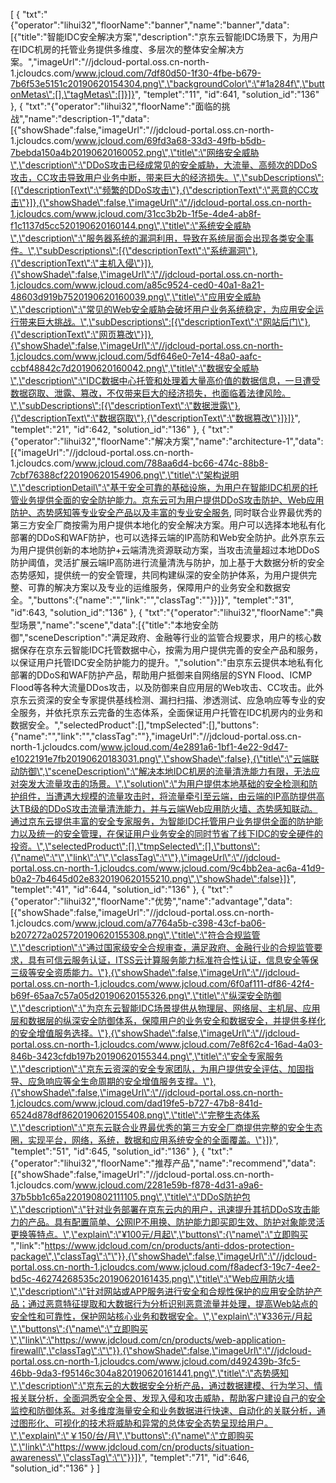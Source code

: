[
	{
		"txt":"{\"operator\":\"lihui32\",\"floorName\":\"banner\",\"name\":\"banner\",\"data\":[{\"title\":\"智能IDC安全解决方案\",\"description\":\"京东云智能IDC场景下，为用户在IDC机房的托管业务提供多维度、多层次的整体安全解决方案。\",\"imageUrl\":\"//jdcloud-portal.oss.cn-north-1.jcloudcs.com/www.jcloud.com/7df80d50-1f30-4fbe-b679-7b6f53e5151c20190620154304.png\",\"backgroundColor\":\"#1a284f\",\"buttonMetas\":[],\"tagMetas\":[]}]}",
		"templet":"11",
		"id":641,
		"solution_id":"136"
	},
	{
		"txt":"{\"operator\":\"lihui32\",\"floorName\":\"面临的挑战\",\"name\":\"description-1\",\"data\":[{\"showShade\":false,\"imageUrl\":\"//jdcloud-portal.oss.cn-north-1.jcloudcs.com/www.jcloud.com/69fd3a68-33d3-49fb-b5db-7bebda150a4b20190620160052.png\",\"title\":\"网络安全威胁\",\"description\":\"DDoS攻击已经成常见的安全威胁，大流量、高频次的DDoS攻击，CC攻击导致用户业务中断，带来巨大的经济损失。\",\"subDescriptions\":[{\"descriptionText\":\"频繁的DDoS攻击\"},{\"descriptionText\":\"恶意的CC攻击\"}]},{\"showShade\":false,\"imageUrl\":\"//jdcloud-portal.oss.cn-north-1.jcloudcs.com/www.jcloud.com/31cc3b2b-1f5e-4de4-ab8f-f1c1137d5cc520190620160144.png\",\"title\":\"系统安全威胁\",\"description\":\"服务器系统的漏洞利用，导致在系统层面会出现各类安全事件。\",\"subDescriptions\":[{\"descriptionText\":\"系统漏洞\"},{\"descriptionText\":\"主机入侵\"}]},{\"showShade\":false,\"imageUrl\":\"//jdcloud-portal.oss.cn-north-1.jcloudcs.com/www.jcloud.com/a85c9524-ced0-40a1-8a21-48603d919b7520190620160039.png\",\"title\":\"应用安全威胁\",\"description\":\"常见的Web安全威胁会破坏用户业务系统稳定，为应用安全运行带来巨大挑战。\",\"subDescriptions\":[{\"descriptionText\":\"网站后门\"},{\"descriptionText\":\"网页篡改\"}]},{\"showShade\":false,\"imageUrl\":\"//jdcloud-portal.oss.cn-north-1.jcloudcs.com/www.jcloud.com/5df646e0-7e14-48a0-aafc-ccbf48842c7d20190620160042.png\",\"title\":\"数据安全威胁\",\"description\":\"IDC数据中心托管和处理着大量高价值的数据信息，一旦遭受数据窃取、泄露、篡改，不仅带来巨大的经济损失，也面临着法律风险。\",\"subDescriptions\":[{\"descriptionText\":\"数据泄露\"},{\"descriptionText\":\"数据窃取\"},{\"descriptionText\":\"数据篡改\"}]}]}",
		"templet":"21",
		"id":642,
		"solution_id":"136"
	},
	{
		"txt":"{\"operator\":\"lihui32\",\"floorName\":\"解决方案\",\"name\":\"architecture-1\",\"data\":[{\"imageUrl\":\"//jdcloud-portal.oss.cn-north-1.jcloudcs.com/www.jcloud.com/788aa6d4-bc66-474c-88b8-7cbf76388cf220190620154906.png\",\"title\":\"架构说明\",\"descriptionDetail\":\"基于安全可靠的基础设施，为用户在智能IDC机房的托管业务提供全面的安全防护能力。京东云可为用户提供DDoS攻击防护、Web应用防护、态势感知等专业安全产品以及丰富的专业安全服务, 同时联合业界最优秀的第三方安全厂商按需为用户提供本地化的安全解决方案。用户可以选择本地私有化部署的DDoS和WAF防护，也可以选择云端的IP高防和Web安全防护。此外京东云为用户提供创新的本地防护+云端清洗资源联动方案，当攻击流量超过本地DDoS防护阈值，灵活扩展云端IP高防进行流量清洗与防护，加上基于大数据分析的安全态势感知，提供统一的安全管理，共同构建纵深的安全防护体系，为用户提供完整、可靠的解决方案以及专业的运维服务，保障用户的业务安全和数据安全。\",\"buttons\":{\"name\":\"\",\"link\":\"\",\"classTag\":\"\"}}]}",
		"templet":"31",
		"id":643,
		"solution_id":"136"
	},
	{
		"txt":"{\"operator\":\"lihui32\",\"floorName\":\"典型场景\",\"name\":\"scene\",\"data\":[{\"title\":\"本地安全防御\",\"sceneDescription\":\"满足政府、金融等行业的监管合规要求，用户的核心数据保存在京东云智能IDC托管数据中心，按需为用户提供完善的安全产品和服务，以保证用户托管IDC安全防护能力的提升。\",\"solution\":\"由京东云提供本地私有化部署的DDoS和WAF防护产品，帮助用户抵御来自网络层的SYN Flood、ICMP Flood等各种大流量DDos攻击，以及防御来自应用层的Web攻击、CC攻击。此外京东云资深的安全专家提供基线检测、漏扫扫描、渗透测试、应急响应等专业的安全服务，并依托京东云完备的生态体系，全面保证用户托管在IDC机房内的业务和数据安全。\",\"selectedProduct\":[],\"tmpSelected\":[],\"buttons\":{\"name\":\"\",\"link\":\"\",\"classTag\":\"\"},\"imageUrl\":\"//jdcloud-portal.oss.cn-north-1.jcloudcs.com/www.jcloud.com/4e2891a6-1bf1-4e22-9d47-e1022191e7fb20190620183031.png\",\"showShade\":false},{\"title\":\"云端联动防御\",\"sceneDescription\":\"解决本地IDC机房的流量清洗能力有限，无法应对突发大流量攻击的场景。\",\"solution\":\"为用户提供本地基础的安全检测和防护组件，当遭遇大规模的流量攻击时，将流量牵引至云端，由云端的IP高防提供高达TB级的DDoS攻击流量清洗能力，并与云端Web应用防火墙、态势感知联动。通过京东云提供丰富的安全专家服务，为智能IDC托管用户业务提供全面的防护能力以及统一的安全管理，在保证用户业务安全的同时节省了线下IDC的安全硬件的投资。\",\"selectedProduct\":[],\"tmpSelected\":[],\"buttons\":{\"name\":\"\",\"link\":\"\",\"classTag\":\"\"},\"imageUrl\":\"//jdcloud-portal.oss.cn-north-1.jcloudcs.com/www.jcloud.com/9c4bb2ea-ac6a-41d9-b0a2-7b4645d02e8320190620155210.png\",\"showShade\":false}]}",
		"templet":"41",
		"id":644,
		"solution_id":"136"
	},
	{
		"txt":"{\"operator\":\"lihui32\",\"floorName\":\"优势\",\"name\":\"advantage\",\"data\":[{\"showShade\":false,\"imageUrl\":\"//jdcloud-portal.oss.cn-north-1.jcloudcs.com/www.jcloud.com/a7764a5b-c398-43cf-ba06-b207272a025720190620155308.png\",\"title\":\"符合合规监管\",\"description\":\"通过国家级安全合规审查，满足政府、金融行业的合规监管要求，具有可信云服务认证，ITSS云计算服务能力标准符合性认证，信息安全等保三级等安全资质能力。\"},{\"showShade\":false,\"imageUrl\":\"//jdcloud-portal.oss.cn-north-1.jcloudcs.com/www.jcloud.com/6f0af111-df86-42f4-b69f-65aa7c57a05d20190620155326.png\",\"title\":\"纵深安全防御\",\"description\":\"为京东云智能IDC场景提供从物理层、网络层、主机层、应用层和数据层的纵深安全防御体系，保障用户的业务安全和数据安全，并提供多样化的安全增值服务选择。\"},{\"showShade\":false,\"imageUrl\":\"//jdcloud-portal.oss.cn-north-1.jcloudcs.com/www.jcloud.com/7e8f62c4-16ad-4a03-846b-3423cfdb197b20190620155344.png\",\"title\":\"安全专家服务\",\"description\":\"京东云资深的安全专家团队，为用户提供安全评估、加固指导、应急响应等全生命周期的安全增值服务支撑。\"},{\"showShade\":false,\"imageUrl\":\"//jdcloud-portal.oss.cn-north-1.jcloudcs.com/www.jcloud.com/dad19fe5-b727-47b8-841d-6524d878df8620190620155408.png\",\"title\":\"完整生态体系\",\"description\":\"京东云联合业界最优秀的第三方安全厂商提供完整的安全生态圈，实现平台，网络，系统，数据和应用系统安全的全面覆盖。\"}]}",
		"templet":"51",
		"id":645,
		"solution_id":"136"
	},
	{
		"txt":"{\"operator\":\"lihui32\",\"floorName\":\"推荐产品\",\"name\":\"recommend\",\"data\":[{\"showShade\":false,\"imageUrl\":\"//jdcloud-portal.oss.cn-north-1.jcloudcs.com/www.jcloud.com/2281e59b-f878-4d31-a9a6-37b5bb1c65a220190802111105.png\",\"title\":\"DDoS防护包\",\"description\":\"针对业务部署在京东云内的用户，迅速提升其抗DDoS攻击能力的产品。具有配置简单、公网IP不用换、防护能力即买即生效、防护对象能灵活更换等特点。\",\"explain\":\"¥100元/月起\",\"buttons\":{\"name\":\"立即购买 \",\"link\":\"https://www.jdcloud.com/cn/products/anti-ddos-protection-package\",\"classTag\":\"\"}},{\"showShade\":false,\"imageUrl\":\"//jdcloud-portal.oss.cn-north-1.jcloudcs.com/www.jcloud.com/f8adecf3-19c7-4ee2-bd5c-46274268535c20190620161435.png\",\"title\":\"Web应用防火墙\",\"description\":\"针对网站或APP服务进行安全和合规性保护的应用安全防护产品；通过恶意特征提取和大数据行为分析识别恶意流量并处理，提高Web站点的安全性和可靠性，保护网站核心业务和数据安全。\",\"explain\":\"¥336元/月起\",\"buttons\":{\"name\":\"立即购买\",\"link\":\"https://www.jdcloud.com/cn/products/web-application-firewall\",\"classTag\":\"\"}},{\"showShade\":false,\"imageUrl\":\"//jdcloud-portal.oss.cn-north-1.jcloudcs.com/www.jcloud.com/d492439b-3fc5-46bb-9da3-f95146c304a820190620161441.png\",\"title\":\"态势感知\",\"description\":\"京东云的大数据安全分析产品，通过数据建模、行为学习、情报关联分析，全面洞悉安全全景、发现入侵和攻击威胁，帮助客户建设自己的安全监控和防御体系。对多维度海量安全和业务数据进行快速、自动化的关联分析，通过图形化、可视化的技术将威胁和异常的总体安全态势呈现给用户。\",\"explain\":\"￥150/台/月\",\"buttons\":{\"name\":\"立即购买\",\"link\":\"https://www.jdcloud.com/cn/products/situation-awareness\",\"classTag\":\"\"}}]}",
		"templet":"71",
		"id":646,
		"solution_id":"136"
	}
]
